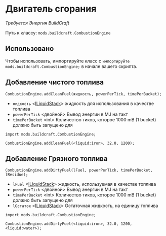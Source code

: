# Двигатель сгорания

*Требуется Энергия BuildCraft*

Путь к классу: `mods.buildcraft.CombustionEngine`

## Использовано

Чтобы использовать, импортируйте класс с `импортируйте mods.buildcraft.CombustionEngine;` в начале вашего скрипта.

## Добавление чистого топлива

`CombustionEngine.addCleanFuel(жидкость, powerPerTick, timePerBucket);`

- `жидкость` <[ILiquidStack](/Vanilla/Liquids/ILiquidStack)> жидкость для использования в качестве топлива
- `powerPerTick` &lt;двойной> Вывод энергии в MJ на такт
- `timePerBucket` &lt;int> Количество тиков, которое 1000 mB (1 bucket) должно быть запущено для

```zenscript
import mods.buildcraft.CombustionEngine;

CombustionEngine.addCleanFuel(<liquid:iron>, 32.0, 1200);
```

## Добавление Грязного топлива

`CombustionEngine.addDirtyFuel(lFuel, powerPerTick, timePerBucket, lResidue);`

- `lFuel` <[ILiquidStack](/Vanilla/Liquids/ILiquidStack)> жидкость, используемая в качестве топлива
- `powerPerTick` &lt;двойной> Вывод энергии в MJ на такт
- `timePerBucket` &lt;int> Количество тиков, которое 1000 mB (1 bucket) должно быть запущено для
- `lОстаток` <[ILiquidStack](/Vanilla/Liquids/ILiquidStack)> Остаточная жидкость, на единицу топлива

```zenscript
import mods.buildcraft.CombustionEngine;

CombustionEngine.addDirtyFuel(<liquid:iron>, 32.0, 1200, <liquid:water>);
```
